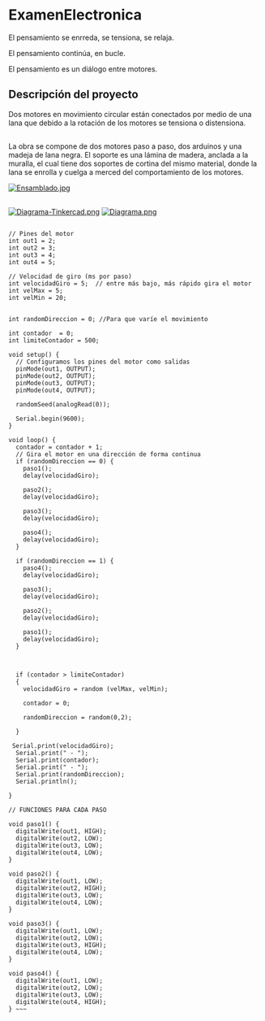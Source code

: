 # ExamenElectronica

El pensamiento se enrreda, se tensiona, se relaja. 

El pensamiento continúa, en bucle. 

El pensamiento es un diálogo
     entre motores. 

## Descripción del proyecto

Dos motores en movimiento circular están conectados por medio de una lana que debido a la rotación de los motores se tensiona o distensiona. 

##
La obra se compone de dos motores paso a paso, dos arduinos y una madeja de lana negra. El soporte es una lámina de madera, anclada a la muralla, el cual tiene dos soportes de cortina del mismo material, donde la lana se enrolla y cuelga a merced del comportamiento de los motores. 

[![Ensamblado.jpg](https://i.postimg.cc/tTVjS64r/Ensamblado.jpg)](https://postimg.cc/Vr1p5dMM)

##
[![Diagrama-Tinkercad.png](https://i.postimg.cc/1Rnt2gd1/Diagrama-Tinkercad.png)](https://postimg.cc/F1vNJKmT)
[![Diagrama.png](https://i.postimg.cc/QdkZvss3/Diagrama.png)](https://postimg.cc/K1zWg6Rq)




~~~ // MOTOR PASO A PASO

// Pines del motor
int out1 = 2;
int out2 = 3;
int out3 = 4;
int out4 = 5;

// Velocidad de giro (ms por paso)
int velocidadGiro = 5;  // entre más bajo, más rápido gira el motor
int velMax = 5;
int velMin = 20;


int randomDireccion = 0; //Para que varíe el movimiento 

int contador  = 0;
int limiteContador = 500;

void setup() {
  // Configuramos los pines del motor como salidas
  pinMode(out1, OUTPUT);
  pinMode(out2, OUTPUT);
  pinMode(out3, OUTPUT);
  pinMode(out4, OUTPUT);

  randomSeed(analogRead(0));

  Serial.begin(9600);
}

void loop() {
  contador = contador + 1;
  // Gira el motor en una dirección de forma continua
  if (randomDireccion == 0) {
    paso1();
    delay(velocidadGiro);

    paso2();
    delay(velocidadGiro);

    paso3();
    delay(velocidadGiro);

    paso4();
    delay(velocidadGiro);
  }

  if (randomDireccion == 1) {
    paso4();
    delay(velocidadGiro);

    paso3();
    delay(velocidadGiro);

    paso2();
    delay(velocidadGiro);

    paso1();
    delay(velocidadGiro);
  }

  

  if (contador > limiteContador)
  {
    velocidadGiro = random (velMax, velMin);

    contador = 0;

    randomDireccion = random(0,2);

  }

 Serial.print(velocidadGiro);
  Serial.print(" - ");
  Serial.print(contador);
  Serial.print(" - ");
  Serial.print(randomDireccion);
  Serial.println();

}

// FUNCIONES PARA CADA PASO

void paso1() {
  digitalWrite(out1, HIGH);
  digitalWrite(out2, LOW);
  digitalWrite(out3, LOW);
  digitalWrite(out4, LOW);
}

void paso2() {
  digitalWrite(out1, LOW);
  digitalWrite(out2, HIGH);
  digitalWrite(out3, LOW);
  digitalWrite(out4, LOW);
}

void paso3() {
  digitalWrite(out1, LOW);
  digitalWrite(out2, LOW);
  digitalWrite(out3, HIGH);
  digitalWrite(out4, LOW);
}

void paso4() {
  digitalWrite(out1, LOW);
  digitalWrite(out2, LOW);
  digitalWrite(out3, LOW);
  digitalWrite(out4, HIGH);
} ~~~

